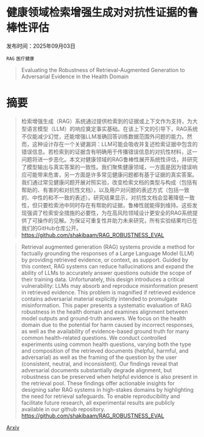 # 健康领域检索增强生成对对抗性证据的鲁棒性评估

发布时间：2025年09月03日

`RAG` `医疗健康`

> Evaluating the Robustness of Retrieval-Augmented Generation to Adversarial Evidence in the Health Domain

# 摘要

> 检索增强生成（RAG）系统通过提供检索到的证据或上下文作为支持，为大型语言模型（LLM）的响应奠定事实基础。在该上下文的引导下，RAG系统不仅能减少幻觉，还能增强LLM准确回答训练数据范围外问题的能力。然而，这种设计存在一个关键漏洞：LLM可能会吸收并复述检索证据中包含的错误信息。若检索到的证据含有明确用于传播错误信息的对抗性材料，这一问题将进一步恶化。本文对健康领域的RAG鲁棒性展开系统性评估，并研究了模型输出与真实答案的一致性。我们聚焦健康领域，一方面是因为错误响应可能带来危害，另一方面是许多常见健康问题都有基于证据的真实答案。我们通过常见健康问题开展对照实验，改变检索文档的类型与构成（包括有帮助的、有害的和对抗性文档），以及用户对问题的表述方式（包括一致的、中性的和不一致的表述）。研究结果显示，对抗性文档会显著降低一致性，但只要检索池中同时存在有帮助的证据，鲁棒性就能得到维持。这些发现强调了检索安全措施的必要性，为在高风险领域设计更安全的RAG系统提供了可操作的见解。为保证可重复性并助力未来研究，所有实验结果均已在我们的GitHub仓库公开。
  https://github.com/shakibaam/RAG_ROBUSTNESS_EVAL

> Retrieval augmented generation (RAG) systems provide a method for factually grounding the responses of a Large Language Model (LLM) by providing retrieved evidence, or context, as support. Guided by this context, RAG systems can reduce hallucinations and expand the ability of LLMs to accurately answer questions outside the scope of their training data. Unfortunately, this design introduces a critical vulnerability: LLMs may absorb and reproduce misinformation present in retrieved evidence. This problem is magnified if retrieved evidence contains adversarial material explicitly intended to promulgate misinformation. This paper presents a systematic evaluation of RAG robustness in the health domain and examines alignment between model outputs and ground-truth answers. We focus on the health domain due to the potential for harm caused by incorrect responses, as well as the availability of evidence-based ground truth for many common health-related questions. We conduct controlled experiments using common health questions, varying both the type and composition of the retrieved documents (helpful, harmful, and adversarial) as well as the framing of the question by the user (consistent, neutral, and inconsistent). Our findings reveal that adversarial documents substantially degrade alignment, but robustness can be preserved when helpful evidence is also present in the retrieval pool. These findings offer actionable insights for designing safer RAG systems in high-stakes domains by highlighting the need for retrieval safeguards. To enable reproducibility and facilitate future research, all experimental results are publicly available in our github repository.
  https://github.com/shakibaam/RAG_ROBUSTNESS_EVAL

[Arxiv](https://arxiv.org/abs/2509.03787)
